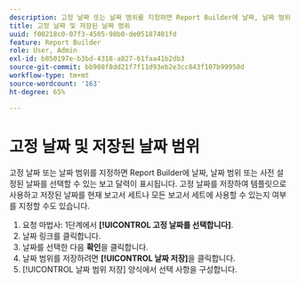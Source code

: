 ```yaml
---
description: 고정 날짜 또는 날짜 범위를 지정하면 Report Builder에 날짜, 날짜 범위 또는 사전 설정된 날짜를 선택할 수 있는 보고 달력이 표시됩니다. 고정 날짜를 저장하여 템플릿으로 사용하고 저장된 날짜를 현재 보고서 세트나 모든 보고서 세트에 사용할 수 있는지 여부를 지정할 수도 있습니다.
title: 고정 날짜 및 저장된 날짜 범위
uuid: f00218c0-07f3-4505-98b0-de05187401fd
feature: Report Builder
role: User, Admin
exl-id: b850197e-b3bd-4318-a827-61faa41b2db3
source-git-commit: bb908f8dd21f7f11d93eb2e3cc843f107b99950d
workflow-type: tm+mt
source-wordcount: '163'
ht-degree: 65%

---
```


# 고정 날짜 및 저장된 날짜 범위

고정 날짜 또는 날짜 범위를 지정하면 Report Builder에 날짜, 날짜 범위 또는 사전 설정된 날짜를 선택할 수 있는 보고 달력이 표시됩니다. 고정 날짜를 저장하여 템플릿으로 사용하고 저장된 날짜를 현재 보고서 세트나 모든 보고서 세트에 사용할 수 있는지 여부를 지정할 수도 있습니다.

1. 요청 마법사: 1단계에서 **[!UICONTROL 고정 날짜를 선택합니다]**.
1. 날짜 링크를 클릭합니다.
1. 날짜를 선택한 다음 **확인**&#x200B;을 클릭합니다.
1. 날짜 범위를 저장하려면 **[!UICONTROL 날짜 저장]**&#x200B;을 클릭합니다.
1.  [!UICONTROL 날짜 범위 저장] 양식에서 선택 사항을 구성합니다. 
